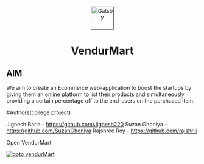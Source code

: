 <p align="center">
  <a href="">
    <img alt="Gatsby" src="https://drive.google.com/file/d/1dwNXL4SMJ-jpHRvMRoX-xwyJ1Qzhg4Dw/view?usp=sharing" width="60" />
  </a>
</p>
<h1 align="center">
  VendurMart
</h1>

## AIM

We aim to create an Ecommerce web-application to boost the startups by giving them an online platform to list their products and simultaneously providing a certain percentage off to the end-users on the purchased item.

#Authors(college project)

Jignesh Baria - https://github.com/Jignesh220
Suzan Ghoniya - https://github.com/SuzanGhoniya
Rajshree Roy - https://github.com/rajshriii


Open VendurMart

[<img src="https://drive.google.com/file/d/1dwNXL4SMJ-jpHRvMRoX-xwyJ1Qzhg4Dw/view?usp=sharing" alt="goto vendurMart">]()
